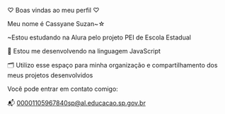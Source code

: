 ♡ Boas vindas ao meu perfil ♡

Meu nome é Cassyane Suzan~☆

~Estou estudando na Alura pelo projeto PEI de Escola Estadual

📝 Estou me desenvolvendo na linguagem JavaScript

🗂 Utilizo esse espaço para minha organização e compartilhamento dos meus projetos desenvolvidos


Você pode entrar em contato comigo:

📬 00001105967840sp@al.educacao.sp.gov.br



<!--
**CSTEC2024/CSTEC2024** is a ✨ _special_ ✨ repository because its `README.md` (this file) appears on your GitHub profile.

Here are some ideas to get you started:

- 🔭 I’m currently working on ...
- 🌱 I’m currently learning ...
- 👯 I’m looking to collaborate on ...
- 🤔 I’m looking for help with ...
- 💬 Ask me about ...
- 📫 How to reach me: ...
- 😄 Pronouns: ...
- ⚡ Fun fact: ...
-->
